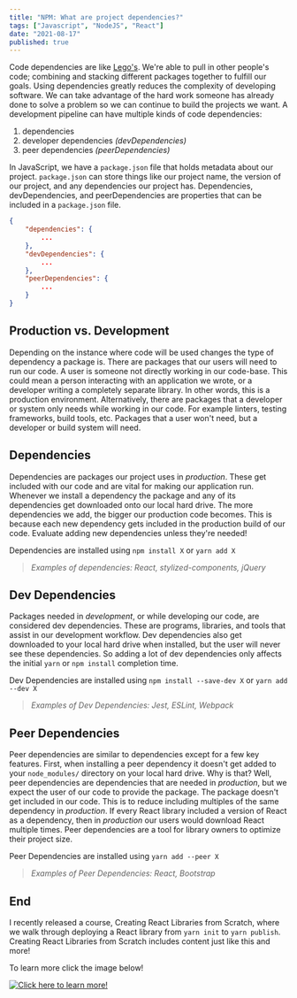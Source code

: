 ```yaml
---
title: "NPM: What are project dependencies?"
tags: ["Javascript", "NodeJS", "React"]
date: "2021-08-17"
published: true
---
```


<!-- What are dependencies -->

Code dependencies are like [Lego's](https://www.lego.com/en-us). We're able to pull in other people's code; combining and stacking different packages together to fulfill our goals. Using dependencies greatly reduces the complexity of developing software. We can take advantage of the hard work someone has already done to solve a problem so we can continue to build the projects we want. A development pipeline can have multiple kinds of code dependencies:

<!-- npm's different types -->

1. dependencies
2. developer dependencies _(devDependencies)_
3. peer dependencies _(peerDependencies)_

<!-- package.json relation to dependencies -->

In JavaScript, we have a `package.json` file that holds metadata about our project. `package.json` can store things like our project name, the version of our project, and any dependencies our project has. Dependencies, devDependencies, and peerDependencies are properties that can be included in a `package.json` file.

```json
{
    "dependencies": {
        ...
    },
    "devDependencies": {
        ...
    },
    "peerDependencies": {
        ...
    }
}
```

<!-- production vs. development -->

## Production vs. Development

Depending on the instance where code will be used changes the type of dependency a package is. There are packages that our users will need to run our code. A user is someone not directly working in our code-base. This could mean a person interacting with an application we wrote, or a developer writing a completely separate library. In other words, this is a production environment. Alternatively, there are packages that a developer or system only needs while working in our code. For example linters, testing frameworks, build tools, etc. Packages that a user won't need, but a developer or build system will need.

<!-- dependencies -->

## Dependencies

Dependencies are packages our project uses in _production_. These get included with our code and are vital for making our application run. Whenever we install a dependency the package and any of its dependencies get downloaded onto our local hard drive. The more dependencies we add, the bigger our production code becomes. This is because each new dependency gets included in the production build of our code. Evaluate adding new dependencies unless they're needed!

Dependencies are installed using `npm install X` or `yarn add X`

> _Examples of dependencies: React, stylized-components, jQuery_

<!-- devDependencies -->

## Dev Dependencies

Packages needed in _development_, or while developing our code, are considered dev dependencies. These are programs, libraries, and tools that assist in our development workflow. Dev dependencies also get downloaded to your local hard drive when installed, but the user will never see these dependencies. So adding a lot of dev dependencies only affects the initial `yarn` or `npm install` completion time.

Dev Dependencies are installed using `npm install --save-dev X` or `yarn add --dev X`

> _Examples of Dev Dependencies: Jest, ESLint, Webpack_

<!-- peerDependencies -->

## Peer Dependencies

Peer dependencies are similar to dependencies except for a few key features. First, when installing a peer dependency it doesn't get added to your `node_modules/` directory on your local hard drive. Why is that? Well, peer dependencies are dependencies that are needed in _production_, but we expect the user of our code to provide the package. The package doesn't get included in our code. This is to reduce including multiples of the same dependency in _production_. If every React library included a version of React as a dependency, then in _production_ our users would download React multiple times. Peer dependencies are a tool for library owners to optimize their project size.

Peer Dependencies are installed using `yarn add --peer X`

> _Examples of Peer Dependencies: React, Bootstrap_

<!-- End -->

## End

<!-- PROMO -->

I recently released a course, Creating React Libraries from Scratch, where we walk through deploying a React library from `yarn init` to `yarn publish`. Creating React Libraries from Scratch includes content just like this and more!

To learn more click the image below!

[![Click here to learn more!](/images/create-react-libraries-card.png)](https://www.newline.co/courses/creating-react-libraries-from-scratch)
